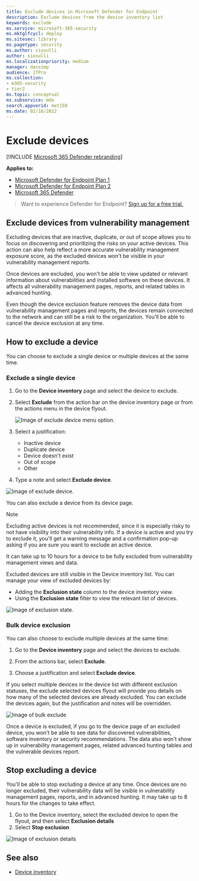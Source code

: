 ```yaml
---
title: Exclude devices in Microsoft Defender for Endpoint
description: Exclude devices from the device inventory list
keywords: exclude
ms.service: microsoft-365-security
ms.mktglfcycl: deploy
ms.sitesec: library
ms.pagetype: security
ms.author: siosulli
author: siosulli
ms.localizationpriority: medium
manager: dansimp
audience: ITPro
ms.collection: 
- m365-security
- tier2
ms.topic: conceptual
ms.subservice: mde
search.appverid: met150
ms.date: 02/16/2022
---
```


# Exclude devices

[!INCLUDE [Microsoft 365 Defender rebranding](../../includes/microsoft-defender.md)]

**Applies to:**

- [Microsoft Defender for Endpoint Plan 1](https://go.microsoft.com/fwlink/p/?linkid=2154037)
- [Microsoft Defender for Endpoint Plan 2](https://go.microsoft.com/fwlink/p/?linkid=2154037)
- [Microsoft 365 Defender](https://go.microsoft.com/fwlink/?linkid=2118804)

> Want to experience Defender for Endpoint? [Sign up for a free trial.](https://signup.microsoft.com/create-account/signup?products=7f379fee-c4f9-4278-b0a1-e4c8c2fcdf7e&ru=https://aka.ms/MDEp2OpenTrial?ocid=docs-wdatp-respondmachine-abovefoldlink)

## Exclude devices from vulnerability management

Excluding devices that are inactive, duplicate, or out of scope allows you to focus on discovering and prioritizing the risks on your active devices. This action can also help reflect a more accurate vulnerability management exposure score, as the excluded devices won't be visible in your vulnerability management reports.

Once devices are excluded, you won't be able to view updated or relevant information about vulnerabilities and installed software on these devices. It affects all vulnerability management pages, reports, and related tables in advanced hunting.

Even though the device exclusion feature removes the device data from vulnerability management pages and reports, the devices remain connected to the network and can still be a risk to the organization. You'll be able to cancel the device exclusion at any time.

## How to exclude a device

You can choose to exclude a single device or multiple devices at the same time.

### Exclude a single device

1. Go to the **Device inventory** page and select the device to exclude.
2. Select **Exclude** from the action bar on the device inventory page or from the actions menu in the device flyout.

   ![Image of exclude device menu option.](images/exclude-devices-menu.png)

3. Select a justification:

    - Inactive device
    - Duplicate device
    - Device doesn't exist
    - Out of scope
    - Other

4. Type a note and select **Exclude device**.

![Image of exclude device.](images/exclude-device.png)

You can also exclude a device from its device page.

> [!NOTE]
> Excluding active devices is not recommended, since it is especially risky to not have visibility into their vulnerability info. If a device is active and you try to exclude it, you'll get a warning message and a confirmation pop-up asking if you are sure you want to exclude an active device.

It can take up to 10 hours for a device to be fully excluded from vulnerability management views and data.

Excluded devices are still visible in the Device inventory list. You can manage your view of excluded devices by:

- Adding the **Exclusion state** column to the device inventory view.
- Using the **Exclusion state** filter to view the relevant list of devices.

![Image of exclusion state.](images/exclusion-state.png)

### Bulk device exclusion

You can also choose to exclude multiple devices at the same time:

1. Go to the **Device inventory** page and select the devices to exclude.

2. From the actions bar, select **Exclude**.

3. Choose a justification and select **Exclude device**.

If you select multiple devices in the device list with different exclusion statuses, the exclude selected devices flyout will provide you details on how many of the selected devices are already excluded. You can exclude the devices again, but the justification and notes will be overridden.

![Image of bulk exclude](images/exclude-device-bulk.png)

Once a device is excluded, if you go to the device page of an excluded device, you won't be able to see data for discovered vulnerabilities, software inventory or security recommendations. The data also won't show up in vulnerability management pages, related advanced hunting tables and the vulnerable devices report.

## Stop excluding a device

You'll be able to stop excluding a device at any time. Once devices are no longer excluded, their vulnerability data will be visible in vulnerability management pages, reports, and in advanced hunting. It may take up to 8 hours for the changes to take effect.

1. Go to the Device inventory, select the excluded device to open the flyout, and then select **Exclusion details**
2. Select **Stop exclusion**

![Image of exclusion details](images/exclusion-details.png)

## See also

- [Device inventory](machines-view-overview.md)
